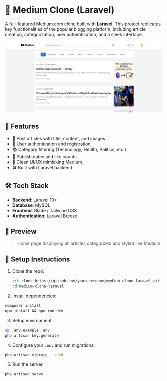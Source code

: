 # 📝 Medium Clone (Laravel)

A full-featured Medium.com clone built with **Laravel**. This project replicates key functionalities of the popular blogging platform, including article creation, categorization, user authentication, and a sleek interface.

![Medium Clone Screenshot](./screenshot_project.png)

## 🚀 Features

- 🧾 Post articles with title, content, and images
- 🔐 User authentication and registration
- 📚 Category filtering (Technology, Health, Politics, etc.)
- 📅 Publish dates and like counts
- 🧭 Clean UI/UX mimicking Medium
- 🛠 Built with Laravel backend

## 🛠 Tech Stack

- **Backend**: Laravel 10+
- **Database**: MySQL
- **Frontend**: Blade / Tailwind CSS
- **Authentication**: Laravel Breeze

## 📸 Preview

> Home page displaying all articles categorized and styled like Medium.

## 📂 Setup Instructions

1. Clone the repo:
   ```bash
   git clone https://github.com/yourusername/medium-clone-laravel.git
   cd medium-clone-laravel
    ```
2. Install dependencies:
  ```bash
  composer install
  npm install && npm run dev
  ```
3. Setup environment
  ```bash
  cp .env.example .env
  php artisan key:generate
  ```
4. Configure your ```.env``` and run migrations:
  ```bash
  php artisan migrate --seed
  ```
5. Run the server
  ```bash
  php artisan serve
  ```
